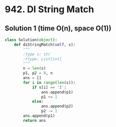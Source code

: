 # 942. DI String Match

## Solution 1 (time O(n), space O(1))

```python
class Solution(object):
    def diStringMatch(self, s):
        """
        :type s: str
        :rtype: List[int]
        """
        n = len(s)
        p1, p2 = 0, n
        ans = []
        for i in range(len(s)):
            if s[i] == 'I':
                ans.append(p1)
                p1 += 1
            else:
                ans.append(p2)
                p2 -= 1
        ans.append(p1)
        return ans
```
